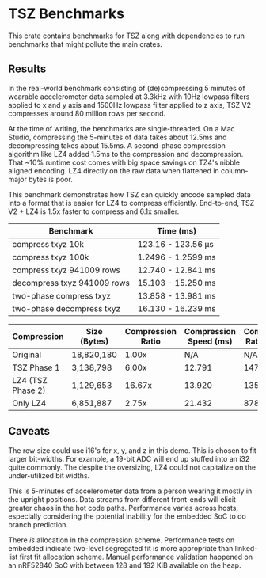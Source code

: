 # TSZ Benchmarks

This crate contains benchmarks for TSZ along with dependencies to run benchmarks that might pollute the main crates.

## Results

In the real-world benchmark consisting of (de)compressing 5 minutes of wearable accelerometer data sampled at 3.3kHz with 10Hz lowpass filters applied to x and y axis and 1500Hz lowpass filter applied to z axis, TSZ V2 compresses around 80 million rows per second. 

At the time of writing, the benchmarks are single-threaded. On a Mac Studio, compressing the 5-minutes of data takes about 12.5ms and decompressing takes about 15.5ms. A second-phase compression algorithm like LZ4 added 1.5ms to the compression and decompression. That ~10% runtime cost comes with big space savings on TZ4's nibble aligned encoding. LZ4 directly on the raw data when flattened in column-major bytes is poor.

This benchmark demonstrates how TSZ can quickly encode sampled data into a format that is easier for LZ4 to compress efficiently. End-to-end, TSZ V2 + LZ4 is 1.5x faster to compress and 6.1x smaller.


| Benchmark                   | Time (ms)           |
|-----------------------------|---------------------|
| compress txyz 10k           | 123.16 - 123.56 µs  |
| compress txyz 100k          | 1.2496 - 1.2599 ms  |
| compress txyz 941009 rows   | 12.740 - 12.841 ms  |
| decompress txyz 941009 rows | 15.103 - 15.250 ms  |
| two-phase compress txyz     | 13.858 - 13.981 ms  |
| two-phase decompress txyz   | 16.130 - 16.239 ms  |



| Compression       | Size (Bytes) | Compression Ratio | Compression Speed (ms) | Compression Rate (MBps) |
|-------------------|--------------|-------------------|------------------------|-------------------------|
| Original          | 18,820,180   | 1.00x             | N/A                    | N/A                     |
| TSZ Phase 1       | 3,138,798    | 6.00x             | 12.791                 | 1471.44                 |
| LZ4 (TSZ Phase 2) | 1,129,653    | 16.67x            | 13.920                 | 1352.10                 |
| Only LZ4          | 6,851,887    | 2.75x             | 21.432                 | 878.14                  |


## Caveats

The row size could use i16's for x, y, and z in this demo. This is chosen to fit larger bit-widths. For example, a 19-bit ADC will end up stuffed into an i32 quite commonly. The despite the oversizing, LZ4 could not capitalize on the under-utilized bit widths.

This is 5-minutes of accelerometer data from a person wearing it mostly in the upright positions. Data streams from different front-ends will elicit greater chaos in the hot code paths. Performance varies across hosts, especially considering the potential inability for the embedded SoC to do branch prediction.

There _is_ allocation in the compression scheme. Performance tests on embedded indicate two-level segregated fit is more appropriate than linked-list first fit allocation scheme. Manual performance validation happened on an nRF52840 SoC with between 128 and 192 KiB available on the heap.